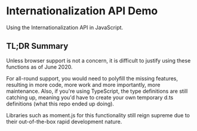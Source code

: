 # Internationalization API Demo

Using the Internationalization API in JavaScript.

## TL;DR Summary

Unless browser support is not a concern, it is difficult to justify using these functions as of June 2020.

For all-round support, you would need to polyfill the missing features, resulting in more code, more work and more importantly, more maintenance. Also, if you're using TypeScript, the type definitions are still catching up, meaning you'd have to create your own temporary d.ts definitions (what this repo ended up doing).

Libraries such as moment.js for this functionality still reign supreme due to their out-of-the-box rapid development nature.
